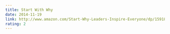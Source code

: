 ```yaml
---
title: Start With Why
date: 2014-11-19
link: http://www.amazon.com/Start-Why-Leaders-Inspire-Everyone/dp/1591846447
rating: 2
---
```

